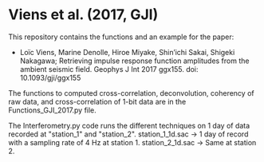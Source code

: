 # Viens et al. (2017, GJI)
This repository contains the functions and an example for the paper:
- Loïc Viens, Marine Denolle, Hiroe Miyake, Shin’ichi Sakai, Shigeki Nakagawa; Retrieving impulse response function amplitudes from the ambient seismic field. Geophys J Int 2017 ggx155. doi: 10.1093/gji/ggx155

The functions to computed cross-correlation, deconvolution, coherency of raw data, and cross-correlation of 1-bit data are in the Functions_GJI_2017.py file.

The Interferometry.py code runs the different techniques on 1 day of data recorded at "station_1" and "station_2". 
station_1_1d.sac -> 1 day of record with a sampling rate of 4 Hz at station 1.
station_2_1d.sac -> Same at station 2.
